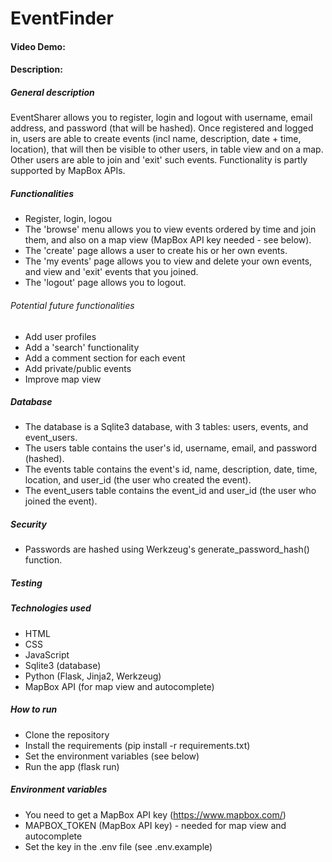 # EventFinder
#### Video Demo:  <URL HERE>
#### Description:
##### General description
EventSharer allows you to register, login and logout with username, email address, and password (that will be hashed).
Once registered and logged in, users are able to create events (incl name, description, date + time, location), that will then be visible to other users, in table view and on a map. Other users are able to join and 'exit' such events. Functionality is partly supported by MapBox APIs.

##### Functionalities
- Register, login, logou
- The 'browse' menu allows you to view events ordered by time and join them, and also on a map view (MapBox API key needed - see below).
- The 'create' page allows a user to create his or her own events.
- The 'my events' page allows you to view and delete your own events, and view and 'exit' events that you joined.
- The 'logout' page allows you to logout.

###### Potential future functionalities
- Add user profiles
- Add a 'search' functionality
- Add a comment section for each event
- Add private/public events
- Improve map view

##### Database
- The database is a Sqlite3 database, with 3 tables: users, events, and event_users.
- The users table contains the user's id, username, email, and password (hashed).
- The events table contains the event's id, name, description, date, time, location, and user_id (the user who created the event).
- The event_users table contains the event_id and user_id (the user who joined the event).

##### Security
- Passwords are hashed using Werkzeug's generate_password_hash() function.

##### Testing



##### Technologies used
- HTML
- CSS
- JavaScript 
- Sqlite3 (database)
- Python (Flask, Jinja2, Werkzeug)
- MapBox API (for map view and autocomplete)

##### How to run
- Clone the repository
- Install the requirements (pip install -r requirements.txt)
- Set the environment variables (see below)
- Run the app (flask run)

##### Environment variables
- You need to get a MapBox API key (https://www.mapbox.com/)
- MAPBOX_TOKEN (MapBox API key) - needed for map view and autocomplete
- Set the key in the .env file (see .env.example)



